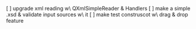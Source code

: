 [ ] upgrade xml reading w\ QXmlSimpleReader & Handlers
[ ] make a simple .xsd & validate input sources w\ it
[ ] make test construscot w\ drag & drop feature